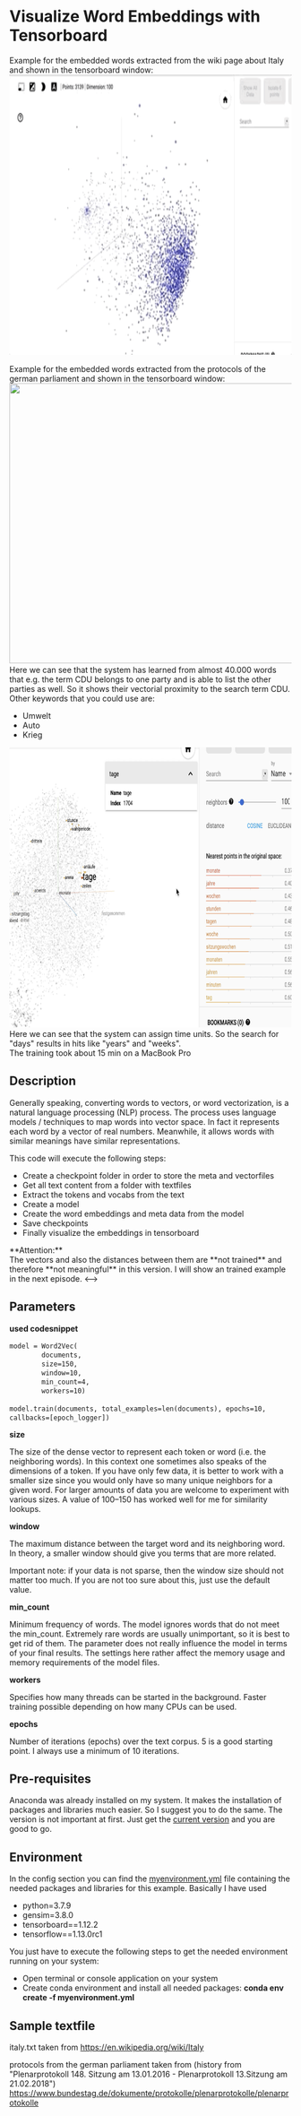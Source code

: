 # Visualize Word Embeddings with Tensorboard

Example for the embedded words extracted from the wiki page about Italy and shown in the tensorboard window:
<img src="https://github.com/hadze/machinelearning/blob/master/tutorials/nlp/word_embedding/doc/italy_tensorboard.gif" width="800" height="500"/>


Example for the embedded words extracted from the protocols of the german parliament and shown in the tensorboard window:
<img src="https://github.com/hadze/machinelearning/blob/master/tutorials/nlp/word_embedding/doc/pointcloud_class_party.gif" width="800" height="500"/><br/>
Here we can see that the system has learned from almost 40.000 words that e.g. the term CDU belongs to one party and is able to list the other parties as well. So it shows their vectorial proximity to the search term CDU. Other keywords that you could use are:
* Umwelt
* Auto
* Krieg

<img src="https://github.com/hadze/machinelearning/blob/master/tutorials/nlp/word_embedding/doc/pointcloud_bild_zeiteinheiten.png" width="800" height="500"/><br/>
Here we can see that the system can assign time units. So the search for "days" results in hits like "years" and "weeks".
<br/>The training took about 15 min on a MacBook Pro  


## Description

Generally speaking, converting words to vectors, or word vectorization, is a natural language processing (NLP) process. The process uses language models / techniques to map words into vector space. In fact it represents each word by a vector of real numbers. Meanwhile, it allows words with similar meanings have similar representations.

This code will execute the following steps:

* Create a checkpoint folder in order to store the meta and vectorfiles
* Get all text content from a folder with textfiles
* Extract the tokens and vocabs from the text
* Create a model
* Create the word embeddings and meta data from the model
* Save checkpoints
* Finally visualize the embeddings in tensorboard

<!-->
**Attention:**<br/>
The vectors and also the distances between them are **not trained** and therefore **not meaningful** in this version. I will show an trained example in the next episode.
<-->

## Parameters

**used codesnippet**
~~~
model = Word2Vec(
        documents,
        size=150,
        window=10,
        min_count=4,
        workers=10)
        
model.train(documents, total_examples=len(documents), epochs=10, callbacks=[epoch_logger])
~~~
**size**

The size of the dense vector to represent each token or word (i.e. the neighboring words). In this context one sometimes also speaks of the dimensions of a token. If you have only few data, it is better to work with a smaller size since you would only have so many unique neighbors for a given word. For larger amounts of data you are welcome to experiment with various sizes. A value of 100–150 has worked well for me for similarity lookups.

**window**

The maximum distance between the target word and its neighboring word.  In theory, a smaller window should give you terms that are more related. 

Important note:
if your data is not sparse, then the window size should not matter too much. If you are not too sure about this, just use the default value.

**min_count**

Minimum frequency of words. The model ignores words that do not meet the min_count. Extremely rare words are usually unimportant, so it is best to get rid of them. The parameter does not really influence the model in terms of your final results. The settings here rather affect the memory usage and memory requirements of the model files.

**workers**

Specifies how many threads can be started in the background. Faster training possible depending on how many CPUs can be used.

**epochs**

Number of iterations (epochs) over the text corpus. 5 is a good starting point. I always use a minimum of 10 iterations.


## Pre-requisites
Anaconda was already installed on my system. It makes the installation of packages and libraries much easier. So I suggest you to do the same. The version is not important at first. Just get the [current version](https://www.anaconda.com/products/individual) and you are good to go.

## Environment

In the config section you can find the [myenvironment.yml](https://github.com/hadze/machinelearning/blob/master/tutorials/nlp/word_embedding/config/myenvironment.yml) file containing the needed packages and libraries for this example. Basically I have used 
  - python=3.7.9
  - gensim=3.8.0
  - tensorboard==1.12.2
  - tensorflow==1.13.0rc1

You just have to execute the following steps to get the needed environment running on your system:

* Open terminal or console application on your system
* Create conda environment and install all needed packages: **conda env create -f myenvironment.yml**

## Sample textfile
italy.txt taken from https://en.wikipedia.org/wiki/Italy

protocols from the german parliament taken from (history from "Plenarprotokoll 148. Sitzung am 13.01.2016 - Plenarprotokoll 13.Sitzung am 21.02.2018")
https://www.bundestag.de/dokumente/protokolle/plenarprotokolle/plenarprotokolle
